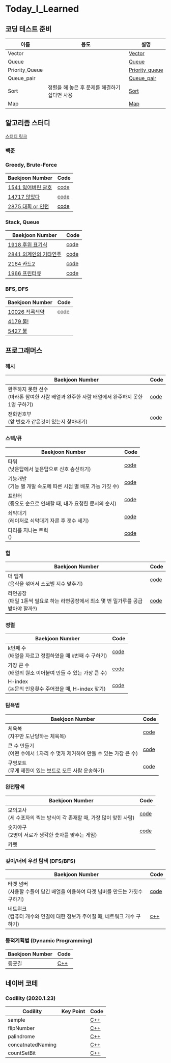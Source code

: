# Today_I_Learned

## 코딩 테스트 준비

이름|용도|설명
-|-|-
Vector|  |[Vector](https://github.com/hamin7/Today_I_Learned/blob/master/코딩%20테스트/Vector/Vector.md)
Queue|  |[Queue](https://github.com/hamin7/Today_I_Learned/blob/master/코딩%20테스트/Stack%26%26Queue/Queue.md)
Priority_Queue|  |[Priority_queue](https://github.com/hamin7/Today_I_Learned/blob/master/코딩%20테스트/Stack%26%26Queue/Queue.md)
Queue_pair|  |[Queue_pair]()
Sort| 정렬을 해 놓은 후 문제를 해결하기 쉽다면 사용 |[Sort](https://github.com/hamin7/Today_I_Learned/blob/master/코딩%20테스트/Sort/Sort.md)
Map|   |[Map](https://github.com/hamin7/Today_I_Learned/blob/master/코딩%20테스트/Hash/Map.md)


## 알고리즘 스터디

[스터디 링크](https://github.com/suhyun1/algorithm-study)

### 백준
### Greedy, Brute-Force

Baekjoon Number| Code |
-|-
[1541 잃어버린 괄호](https://www.acmicpc.net/problem/1541) | [code](https://github.com/suhyun1/algorithm-study/blob/master/hamin/greedy/Ex_1541.cpp) |
[14717 앉았다](https://www.acmicpc.net/problem/14717)|[code](https://github.com/suhyun1/algorithm-study/blob/master/hamin/greedy/Ex_14717.cpp) |
[2875 대회 or 인턴](https://www.acmicpc.net/problem/2875)|[code](https://github.com/suhyun1/algorithm-study/blob/master/hamin/greedy/Ex_2875.cpp) |

### Stack, Queue

Baekjoon Number| Code |
-|-
[1918 후위 표기식](https://www.acmicpc.net/problem/1918)|[code](https://github.com/suhyun1/algorithm-study/blob/master/hamin/Stack%26Queue/Ex_1918.cpp) |
[2841 외계인의 기타연주](https://www.acmicpc.net/problem/2841)|[code](https://github.com/suhyun1/algorithm-study/blob/master/hamin/Stack%26Queue/Ex_2841.cpp) |
[2164 카드2](https://www.acmicpc.net/problem/2164)|[code](https://github.com/suhyun1/algorithm-study/blob/master/hamin/Stack%26Queue/Ex_2164.cpp) |
[1966 프린터큐](https://www.acmicpc.net/problem/1966)|[code](https://github.com/suhyun1/algorithm-study/blob/master/hamin/Stack%26Queue/Ex_1966.cpp) |

### BFS, DFS
Baekjoon Number| Code |
-|-
[10026 적록색약](https://www.acmicpc.net/problem/10026)|[code](https://github.com/suhyun1/algorithm-study/blob/master/hamin/BFS%20%26%26%20DFS/BOJ_10026.cpp) |
[4179 불!](https://www.acmicpc.net/problem/4179)||
[5427 불](https://www.acmicpc.net/problem/5427)||


## 프로그래머스

### 해시
Baekjoon Number| Code |
-|-
완주하지 못한 선수 <br>(마라톤 참여한 사람 배열과 완주한 사람 배열에서 완주하지 못한 1명 구하기)|[code](https://github.com/suhyun1/algorithm-study/blob/master/hamin/Hash/Poor_Runner.cpp)
전화번호부 <br> (앞 번호가 같은것이 있는지 찾아내기) | [code](https://github.com/suhyun1/algorithm-study/blob/master/hamin/Hash/Phone_book.cpp)

### 스택/큐
Baekjoon Number| Code |
-|-
타워 <br> (낮은탑에서 높은탑으로 신호 송신하기)|[code](https://github.com/suhyun1/algorithm-study/blob/master/hamin/Stack%26Queue/Tower.cpp)
기능개발 <br/> (기능 별 개발 속도에 따른 시점 별 배포 가능 가짓 수)| [code](https://github.com/suhyun1/algorithm-study/blob/master/hamin/Stack%26Queue/FunctionDevelopment.cpp)
프린터<br/>(중요도 순으로 인쇄할 때, 내가 요청한 문서의 순서) |[code](https://github.com/suhyun1/algorithm-study/blob/master/hamin/Stack%26Queue/Printer.cpp)
쇠막대기<br>(레이저로 쇠막대기 자른 후 갯수 세기)|[code](https://github.com/suhyun1/algorithm-study/blob/master/hamin/Stack%26Queue/Iron_Stick.cpp)|
다리를 지나는 트럭<br>()|[code]()

### 힙
Baekjoon Number| Code |
-|-
더 맵게<br/>(음식을 섞어서 스코빌 지수 맞추기)|[code](https://github.com/hamin7/Today_I_Learned/blob/master/코딩%20테스트/Heap/ramenFactory.cpp)|
라면공장<br>(매일 1톤씩 필요로 하는 라면공장에서 최소 몇 번 밀가루를 공급 받아야 할까?)|[code](https://github.com/hamin7/Today_I_Learned/blob/master/코딩%20테스트/Heap/ramenFactory.cpp)


### 정렬
Baekjoon Number| Code |
-|-
k번째 수 <br>(배열을 자르고 정렬하였을 때 k번째 수 구하기)|[code](https://github.com/suhyun1/algorithm-study/tree/master/hamin/Sort)
가장 큰 수 <br/>(배열의 원소 이어붙여 만들 수 있는 가장 큰 수) | [code](https://github.com/suhyun1/algorithm-study/blob/master/hamin/Sort/Biggest_Number.cpp)
H-index<br/>(논문의 인용횟수 주어졌을 때, H-index 찾기)  |[code](https://github.com/hamin7/Today_I_Learned/blob/master/코딩%20테스트/Sort/h-index.cpp)


### 탐욕법
Baekjoon Number| Code |
-|-
체육복 <br> (자꾸만 도난당하는 체육복)|[code](https://github.com/suhyun1/algorithm-study/blob/master/hamin/Greedy/Workout_Clothes.cpp)
큰 수 만들기<br/>(어떤 수에서 1자리 수 몇개 제거하여 만들 수 있는 가장 큰 수) |[code](https://github.com/suhyun1/algorithm-study/blob/master/hamin/Greedy/Making_Big_Number.cpp)
구명보트<br>(무게 제한이 있는 보트로 모든 사람 운송하기)|[code](https://github.com/suhyun1/algorithm-study/blob/master/hamin/Greedy/Rescue_Boat.cpp)


### 완전탐색
Baekjoon Number| Code |
-|-
모의고사 <br>(세 수포자의 찍는 방식이 각 존재할 때, 가장 많이 맞힌 사람) |[code](https://github.com/suhyun1/algorithm-study/blob/master/hamin/Exhaustive_search/Mock_Test.cpp)
숫자야구 <br> (2명이 서로가 생각한 숫자를 맞추는 게임) |[code](https://github.com/suhyun1/algorithm-study/blob/master/hamin/Exhaustive_search/Number_Baseball.md)
카펫<br>|

### 깊이/너비 우선 탐색 (DFS/BFS)
Baekjoon Number| Code |
-|-
타겟 넘버 <br> (사용할 수들이 담긴 배열을 이용하여 타겟 넘버를 만드는 가짓수 구하기)| [code](https://github.com/suhyun1/algorithm-study/blob/master/hamin/BFS%20%26%26%20DFS/Target_Number.md)
네트워크<br>(컴퓨터 개수와 연결에 대한 정보가 주어질 때, 네트워크 개수 구하기) | [c++](CodingTest/BFS:DFS/network.cpp)


### 동적계획법 (Dynamic Programming)
Baekjoon Number| Code |
-|-
등굣길 <br> | [C++](CodingTest/DynamicProgramming/roadToSchool.cpp)


## 네이버 코테

### Codility (2020.1.23)
Codility| Key Point | Code
-|-|-
sample| | [C++](CodingTest/Naver/Sample.cpp)
flipNumber| | [C++](CodingTest/Naver/FlipNumber.cpp)
palindrome| | [C++](CodingTest/Naver/Palindrome.cpp)
concatnatedNaming| | [C++](CodingTest/Naver/concatnatedNaming.cpp)
countSetBit| | [C++](CodingTest/Naver/countSetBit.cpp)

